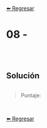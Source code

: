 [⬅️ Regresar](https://github.com/cosmoart/adventJS)

# 08 -


<br/>
<br/>

## Solución

```js
```

> Puntaje:

<br/>

[⬅️ Regresar](https://github.com/cosmoart/adventJS)